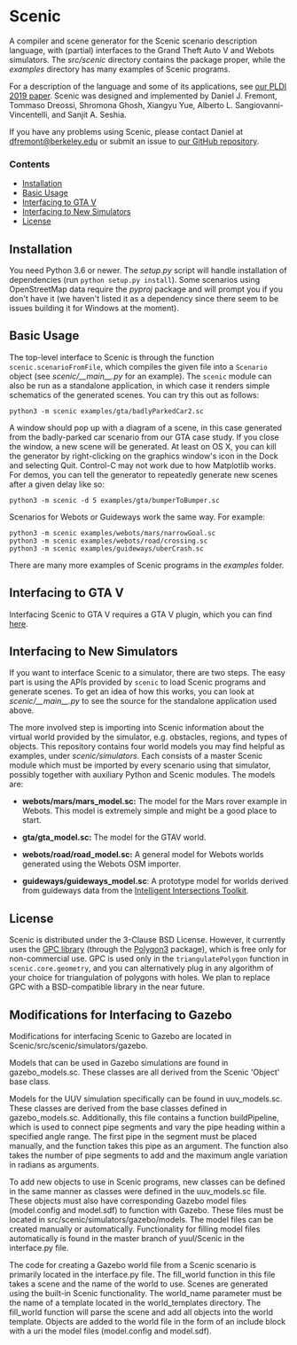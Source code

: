 # Scenic

A compiler and scene generator for the Scenic scenario description language, with (partial) interfaces to the Grand Theft Auto V and Webots simulators.
The _src/scenic_ directory contains the package proper, while the _examples_ directory has many examples of Scenic programs.

For a description of the language and some of its applications, see [our PLDI 2019 paper](https://arxiv.org/abs/1809.09310).
Scenic was designed and implemented by Daniel J. Fremont, Tommaso Dreossi, Shromona Ghosh, Xiangyu Yue, Alberto L. Sangiovanni-Vincentelli, and Sanjit A. Seshia.

If you have any problems using Scenic, please contact Daniel at <dfremont@berkeley.edu> or submit an issue to [our GitHub repository](https://github.com/BerkeleyLearnVerify/Scenic).

### Contents

* [Installation](#installation)
* [Basic Usage](#basic-usage)
* [Interfacing to GTA V](#interfacing-to-gta-v)
* [Interfacing to New Simulators](#interfacing-to-new-simulators)
* [License](#license)

## Installation

You need Python 3.6 or newer.
The _setup.py_ script will handle installation of dependencies (run `python setup.py install`).
Some scenarios using OpenStreetMap data require the _pyproj_ package and will prompt you if you don't have it (we haven't listed it as a dependency since there seem to be issues building it for Windows at the moment).

## Basic Usage

The top-level interface to Scenic is through the function `scenic.scenarioFromFile`, which compiles the given file into a `Scenario` object (see _scenic/\_\_main\_\_.py_ for an example).
The `scenic` module can also be run as a standalone application, in which case it renders simple schematics of the generated scenes.
You can try this out as follows:

```
python3 -m scenic examples/gta/badlyParkedCar2.sc
```
A window should pop up with a diagram of a scene, in this case generated from the badly-parked car scenario from our GTA case study.
If you close the window, a new scene will be generated.
At least on OS X, you can kill the generator by right-clicking on the graphics window's icon in the Dock and selecting Quit.
Control-C may not work due to how Matplotlib works.
For demos, you can tell the generator to repeatedly generate new scenes after a given delay like so:

```
python3 -m scenic -d 5 examples/gta/bumperToBumper.sc
```

Scenarios for Webots or Guideways work the same way. For example:

```
python3 -m scenic examples/webots/mars/narrowGoal.sc
python3 -m scenic examples/webots/road/crossing.sc
python3 -m scenic examples/guideways/uberCrash.sc
```
There are many more examples of Scenic programs in the _examples_ folder.

## Interfacing to GTA V

Interfacing Scenic to GTA V requires a GTA V plugin, which you can find [here](https://github.com/xyyue/scenic2gta).

## Interfacing to New Simulators

If you want to interface Scenic to a simulator, there are two steps.
The easy part is using the APIs provided by `scenic` to load Scenic programs and generate scenes.
To get an idea of how this works, you can look at _scenic/\_\_main\_\_.py_ to see the source for the standalone application used above.

The more involved step is importing into Scenic information about the virtual world provided by the simulator, e.g. obstacles, regions, and types of objects.
This repository contains four world models you may find helpful as examples, under _scenic/simulators_.
Each consists of a master Scenic module which must be imported by every scenario using that simulator, possibly together with auxiliary Python and Scenic modules.
The models are:

- __webots/mars/mars_model.sc:__ The model for the Mars rover example in Webots. This model is extremely simple and might be a good place to start.

- __gta/gta_model.sc:__ The model for the GTAV world.

- __webots/road/road_model.sc:__ A general model for Webots worlds generated using the Webots OSM importer.

- __guideways/guideways_model.sc__: A prototype model for worlds derived from guideways data from the [Intelligent Intersections Toolkit](https://github.com/ucbtrans/intelligent_intersection).

## License

Scenic is distributed under the 3-Clause BSD License. However, it currently uses the [GPC library](http://www.cs.man.ac.uk/~toby/alan/software/) (through the [Polygon3](https://pypi.org/project/Polygon3/) package), which is free only for non-commercial use.
GPC is used only in the `triangulatePolygon` function in `scenic.core.geometry`, and you can alternatively plug in any algorithm of your choice for triangulation of polygons with holes.
We plan to replace GPC with a BSD-compatible library in the near future.

## Modifications for Interfacing to Gazebo

Modifications for interfacing Scenic to Gazebo are located in Scenic/src/scenic/simulators/gazebo. 

Models that can be used in Gazebo simulations are found in gazebo_models.sc. These classes are all derived from the Scenic 'Object' base class. 

Models for the UUV simulation specifically can be found in uuv_models.sc. These classes are derived from the base classes defined in gazebo_models.sc. Additionally, this file contains 
a function buildPipeline, which is used to connect pipe segments and vary the pipe heading within a specified angle range. The first pipe in the segment must be placed manually, and the function 
takes this pipe as an argument. The function also takes the number of pipe segments to add and the maximum angle variation in radians as arguments. 

To add new objects to use in Scenic programs, new classes can be defined in the same manner as classes were defined in the uuv_models.sc file. These objects must also have corresponding Gazebo model 
files (model.config and model.sdf) to function with Gazebo. These files must be located in src/scenic/simulators/gazebo/models. The model files can be created manually or automatically. 
Functionality for filling model files automatically is found in the master branch of yuul/Scenic in the interface.py file. 

The code for creating a Gazebo world file from a Scenic scenario is primarily located in the interface.py file. The fill_world function in this file takes a scene and the name of the world to use. 
Scenes are generated using the built-in Scenic functionality. The world_name parameter must be the name of a template located in the world_templates directory. The fill_world function 
will parse the scene and add all objects into the world template. Objects are added to the world file in the form of an include block with a uri the model files (model.config and model.sdf).
